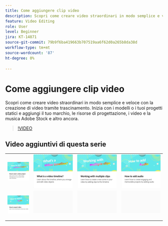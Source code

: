 ```yaml
---
title: Come aggiungere clip video
description: Scopri come creare video straordinari in modo semplice e veloce con la creazione di video tramite trascinamento
feature: Video Editing
role: User
level: Beginner
jira: KT-14871
source-git-commit: 79b9f6ba419663b707519aa6f62d0a265b8da38d
workflow-type: tm+mt
source-wordcount: '87'
ht-degree: 0%

---
```


# Come aggiungere clip video

Scopri come creare video straordinari in modo semplice e veloce con la creazione di video tramite trascinamento. Inizia con i modelli o i tuoi progetti statici e aggiungi il tuo marchio, le risorse di progettazione, i video e la musica Adobe Stock e altro ancora.

>[!VIDEO](https://video.tv.adobe.com/v/3427071?quality=12&learn=on&hidetitle=true)

## Video aggiuntivi di questa serie

<table style="table-layout:fixed">
<tr>
   <td>
         <a href="start-video.md">
            <img alt="Come avviare un progetto video" src="assets/start-video.png" />
         </a>
   </td>
   <td>
         <a href="video-timeline.md">
            <img alt="Che cos&apos;è una timeline video?" src="assets/video-timeline.png" />
         </a>
   </td>
   <td>
         <a href="multiple-clips.md">
            <img alt="Operazioni con più clip" src="assets/multiple-clips.png" />
         </a>
   </td>
   <td>
         <a href="add-audio-video.md">
            <img alt="Come aggiungere l’audio" src="assets/add-audio-video.png" />
         </a>
   </td>
</tr>
<tr>
    <td>
         <a href="export-video.md">
            <img alt="Come esportare un video" src="assets/export-video.png" />
         </a>
   </td>
   <td>
    <img alt="Spaziatore" src="../assets/Gray_thumbnail.png" />
    <div>
    <br>
   </td>
   <td>
    <img alt="Spaziatore" src="../assets/Gray_thumbnail.png" />
    <div>
    <br>
   </td>
   <td>
    <img alt="Spaziatore" src="../assets/Gray_thumbnail.png" />
    <div>
    <br>
   </td>
</tr>
</table>